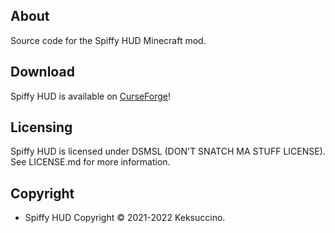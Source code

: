 ## About

Source code for the Spiffy HUD Minecraft mod.

## Download

Spiffy HUD is available on [CurseForge](https://www.curseforge.com/minecraft/mc-mods/spiffy-hud-forge)!

## Licensing

Spiffy HUD is licensed under DSMSL (DON'T SNATCH MA STUFF LICENSE).<br>
See LICENSE.md for more information.

## Copyright

- Spiffy HUD Copyright © 2021-2022 Keksuccino.<br>
